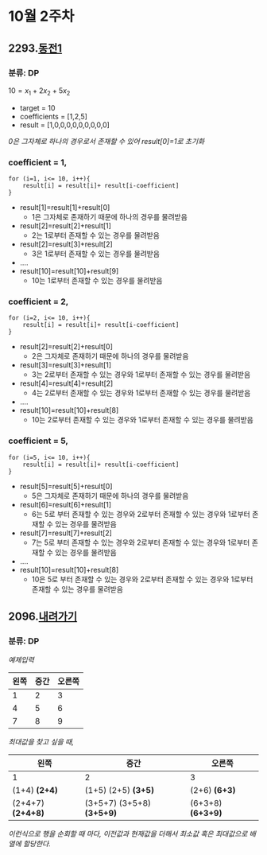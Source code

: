 # 10월 2주차

## 2293.[동전1](https://www.acmicpc.net/problem/2293) 
### 분류: DP

$10=x_1+2x_2+5x_2$
- target = 10
- coefficients = [1,2,5]
- result = [1,0,0,0,0,0,0,0,0,0]

*0은 그자체로 하나의 경우로서 존재할 수 있어 result[0]=1로 초기화*

### coefficient = 1,
```
for (i=1, i<= 10, i++){
    result[i] = result[i]+ result[i-coefficient]
}
```
- result[1]=result[1]+result[0] 
  - 1은 그자체로 존재하기 때문에 하나의 경우를 물려받음
- result[2]=result[2]+result[1] 
  - 2는 1로부터 존재할 수 있는 경우를 물려받음
- result[2]=result[3]+result[2] 
  - 3은 1로부터 존재할 수 있는 경우를 물려받음
- ....
- result[10]=result[10]+result[9] 
  - 10는 1로부터 존재할 수 있는 경우를 물려받음

### coefficient = 2,
```
for (i=2, i<= 10, i++){
    result[i] = result[i]+ result[i-coefficient]
}
```
- result[2]=result[2]+result[0] 
  - 2은 그자체로 존재하기 때문에 하나의 경우를 물려받음
- result[3]=result[3]+result[1] 
  - 3는 2로부터 존재할 수 있는 경우와 1로부터 존재할 수 있는 경우를 물려받음 
- result[4]=result[4]+result[2] 
  - 4는 2로부터 존재할 수 있는 경우와 1로부터 존재할 수 있는 경우를 물려받음
- ....
- result[10]=result[10]+result[8] 
  - 10는 2로부터 존재할 수 있는 경우와 1로부터 존재할 수 있는 경우를 물려받음

### coefficient = 5,
```
for (i=5, i<= 10, i++){
    result[i] = result[i]+ result[i-coefficient]
}
```
- result[5]=result[5]+result[0] 
  - 5은 그자체로 존재하기 때문에 하나의 경우를 물려받음
- result[6]=result[6]+result[1] 
  - 6는 5로 부터 존재할 수 있는 경우와 2로부터 존재할 수 있는 경우와 1로부터 존재할 수 있는 경우를 물려받음 
- result[7]=result[7]+result[2] 
  - 7는 5로 부터 존재할 수 있는 경우와 2로부터 존재할 수 있는 경우와 1로부터 존재할 수 있는 경우를 물려받음
- ....
- result[10]=result[10]+result[8] 
  - 10은 5로 부터 존재할 수 있는 경우와 2로부터 존재할 수 있는 경우와 1로부터 존재할 수 있는 경우를 물려받음


## 2096.[내려가기](https://www.acmicpc.net/problem/2096)
### 분류: DP

*예제입력*
  
| 왼쪽 | 중간 | 오른쪽 |
|-------|-------|-------|
| 1 | 2 | 3 |
| 4 | 5 | 6 |
| 7 | 8 | 9 |

*최대값을 찾고 싶을 때,*

| 왼쪽 | 중간 | 오른쪽 |
|-------|-------|-------|
| 1 | 2 | 3 |
| (1+4) **(2+4)** | (1+5) (2+5) **(3+5)** | (2+6) **(6+3)**|
| (2+4+7) **(2+4+8)** | (3+5+7) (3+5+8) **(3+5+9)**| (6+3+8) **(6+3+9)** |

*이런식으로 행을 순회할 때 마다, 이전값과 현재값을 더해서 최소값 혹은 최대값으로 배열에 할당한다.*